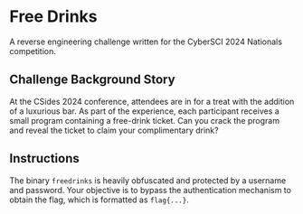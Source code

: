 # Free Drinks

A reverse engineering challenge written for the CyberSCI 2024 Nationals competition.

## Challenge Background Story

At the CSides 2024 conference, attendees are in for a treat with the addition of a luxurious bar. As part of the experience, each participant receives a small program containing a free-drink ticket. Can you crack the program and reveal the ticket to claim your complimentary drink?

## Instructions

The binary `freedrinks` is heavily obfuscated and protected by a username and password. Your objective is to bypass the authentication mechanism to obtain the flag, which is formatted as `flag{...}`.
